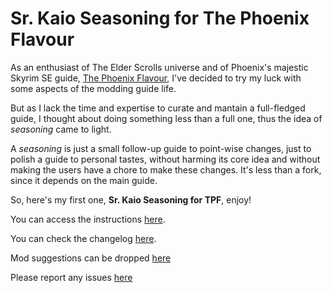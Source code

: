 # Sr. Kaio Seasoning for The Phoenix Flavour

As an enthusiast of The Elder Scrolls universe and of Phoenix's majestic Skyrim SE guide, [The Phoenix Flavour](https://thephoenixflavour.com/), I've decided to try my luck with some aspects of the modding guide life.
  
But as I lack the time and expertise to curate and mantain a full-fledged guide, I thought about doing something less than a full one, thus the idea of *seasoning* came to light.
  
A *seasoning* is just a small follow-up guide to point-wise changes, just to polish a guide to personal tastes, without harming its core idea and without making the users have a chore to make these changes. It's less than a fork, since it depends on the main guide.
  
So, here's my first one, **Sr. Kaio Seasoning for TPF**, enjoy!

You can access the instructions [here](INSTRUCTIONS.md).

You can check the changelog [here](CHANGELOG.md).

Mod suggestions can be dropped [here](https://github.com/caiobraz/sr.kaio-seasoning/projects/1)

Please report any issues [here](https://github.com/caiobraz/sr.kaio-seasoning/issues)
